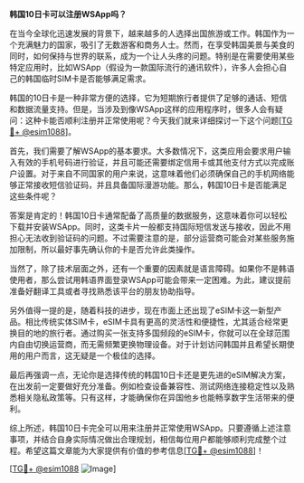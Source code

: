 **韩国10日卡可以注册WSApp吗？**

在当今全球化迅速发展的背景下，越来越多的人选择出国旅游或工作。韩国作为一个充满魅力的国家，吸引了无数游客和商务人士。然而，在享受韩国美景与美食的同时，如何保持与世界的联系，成为一个让人头疼的问题。特别是在需要使用某些特定应用时，比如WSApp（假设为一款国际流行的通讯软件），许多人会担心自己的韩国临时SIM卡是否能够满足需求。

韩国的10日卡是一种非常方便的选择，它为短期旅行者提供了足够的通话、短信和数据流量支持。但是，当涉及到像WSApp这样的应用程序时，很多人会有疑问：这种卡能否顺利注册并正常使用呢？今天我们就来详细探讨一下这个问题[[TG💪+ @esim1088](https://t.me/s/esim1088)]。

首先，我们需要了解WSApp的基本要求。大多数情况下，这类应用会要求用户输入有效的手机号码进行验证，并且可能还需要绑定信用卡或其他支付方式以完成账户设置。对于来自不同国家的用户来说，这意味着他们必须确保自己的手机网络能够正常接收短信验证码，并且具备国际漫游功能。那么，韩国10日卡是否能满足这些条件呢？

答案是肯定的！韩国10日卡通常配备了高质量的数据服务，这意味着你可以轻松下载并安装WSApp。同时，这类卡片一般都支持国际短信发送与接收，因此不用担心无法收到验证码的问题。不过需要注意的是，部分运营商可能会对某些服务施加限制，所以最好事先确认你的卡是否允许此类操作。

当然了，除了技术层面之外，还有一个重要的因素就是语言障碍。如果你不是韩语使用者，那么尝试用韩语界面登录WSApp可能会带来一定困难。为此，建议提前准备好翻译工具或者寻找熟悉该平台的朋友协助指导。

另外值得一提的是，随着科技的进步，现在市面上还出现了eSIM卡这一新型产品。相比传统实体SIM卡，eSIM卡具有更高的灵活性和便捷性，尤其适合经常更换目的地的旅行者。通过购买一张支持多国频段的eSIM卡，你就可以在全球范围内自由切换运营商，而无需频繁更换物理设备。对于计划访问韩国并且希望长期使用的用户而言，这无疑是一个极佳的选择。

最后再强调一点，无论你是选择传统的韩国10日卡还是更先进的eSIM解决方案，在出发前一定要做好充分准备。例如检查设备兼容性、测试网络连接稳定性以及熟悉相关隐私政策等。只有这样，才能确保你在异国他乡也能畅享数字生活带来的便利。

综上所述，韩国10日卡完全可以用来注册并正常使用WSApp。只要遵循上述注意事项，并结合自身实际情况做出合理规划，相信每位用户都能够顺利完成整个过程。希望这篇文章能为大家提供有价值的参考信息[[TG💪+ @esim1088](https://t.me/s/esim1088)]！

[[TG💪+ @esim1088](https://t.me/s/esim1088) ![Image](https://i.postimg.cc/4NQfJmqS/Snipaste-2025-05-13-00-14-12.png)]
